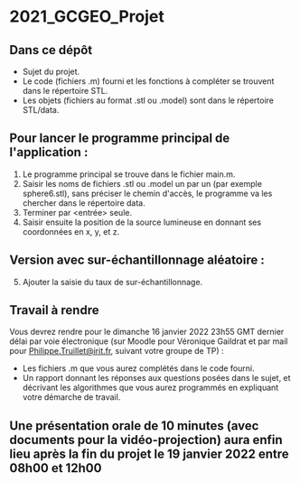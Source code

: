 # 2021_GCGEO_Projet

Dans ce dépôt 
-------------
- Sujet du projet.
- Le code (fichiers .m) fourni et les fonctions à compléter se trouvent dans le répertoire STL.
- Les objets (fichiers au format .stl ou .model) sont dans le répertoire STL/data.

Pour lancer le programme principal de l'application :
----------------------------------------------------
1) Le programme principal se trouve dans le fichier main.m.
2) Saisir les noms de fichiers .stl ou .model un par un (par exemple sphere6.stl), sans préciser le chemin d'accès, le programme va les chercher dans le répertoire data.
3) Terminer par <entrée> seule.
4) Saisir ensuite la position de la source lumineuse en donnant ses coordonnées en x, y, et z.

Version avec sur-échantillonnage aléatoire :
--------------------------------------------
5) Ajouter la saisie du taux de sur-échantillonnage.


Travail à rendre 
----------------

Vous devrez rendre pour le dimanche 16 janvier 2022 23h55 GMT dernier délai par voie électronique (sur Moodle pour Véronique Gaildrat et par mail pour Philippe.Truillet@irit.fr, suivant votre groupe de TP) : 

- Les fichiers .m que vous aurez complétés dans le code fourni.
- Un rapport donnant les réponses aux questions posées dans le sujet, et décrivant les algorithmes que vous aurez programmés en expliquant votre démarche de travail.


Une présentation orale de 10 minutes (avec documents pour la vidéo-projection) aura enfin lieu après la fin du projet le 19 janvier 2022 entre 08h00 et 12h00
-----------------------------------
